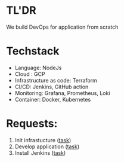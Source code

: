 # TL'DR
We build DevOps for application from scratch
# Techstack
- Language: NodeJs
- Cloud : GCP
- Infrastructure as code: Terraform
- CI/CD: Jenkins, GitHub action
- Monitoring: Grafana, Prometheus, Loki
- Container: Docker, Kubernetes

# Requests:

1. Init infrastucture ([task](https://github.com/devopsway/devops-project-manifest/issues/1))
2. Develop application ([task](https://github.com/devopsway/devops-project-manifest/issues/5))
3. Install Jenkins ([task](https://github.com/devopsway/devops-project-manifest/issues/3))
